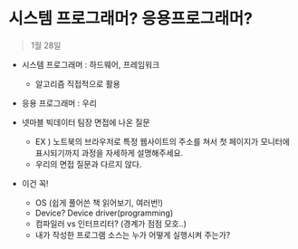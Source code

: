 # 시스템 프로그래머? 응용프로그래머?

> 1월 28일

* 시스템 프로그래머 : 하드웨어, 프레임워크
  * 알고리즘 직접적으로 활용

* 응용 프로그래머 : 우리
* 넷마블 빅데이터 팀장 면접에 나온 질문
  * EX ) 노트북의 브라우저로 특정 웹사이트의 주소를 쳐서 첫 페이지가 모니터에 표시되기까지 과정을 자세하게 설명해주세요.
  * 우리의 면접 질문과 다르지 않다.
* 이건 꼭!
  * OS (쉽게 풀어쓴 책 읽어보기, 여러번!)
  * Device? Device driver(programming)
  * 컴파일러 vs 인터프리터? (경계가 점점 모호..)
  * 내가 작성한 프로그램 소스는 누가 어떻게 실행시켜 주는가?